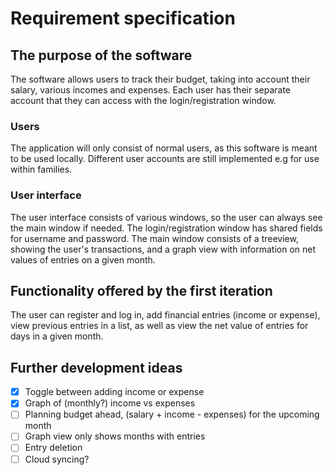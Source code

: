 # Requirement specification

## The purpose of the software

The software allows users to track their budget, taking into account their salary, various incomes and expenses.
Each user has their separate account that they can access with the login/registration window.

### Users

The application will only consist of normal users, as this software is meant to be used locally. Different user accounts
are still implemented e.g for use within families.

### User interface

The user interface consists of various windows, so the user can always see the main window if needed.
The login/registration window has shared fields for username and password. The main window consists of a treeview,
showing
the user's transactions, and a graph view with information on net values of entries on a given month.

## Functionality offered by the first iteration

The user can register and log in, add financial entries (income or expense), view previous entries in a list, as well as view the net value of entries for days in a given month.

## Further development ideas

- [x] Toggle between adding income or expense
- [x] Graph of (monthly?) income vs expenses
- [ ] Planning budget ahead, (salary + income - expenses) for the upcoming month
- [ ] Graph view only shows months with entries
- [ ] Entry deletion
- [ ] Cloud syncing?